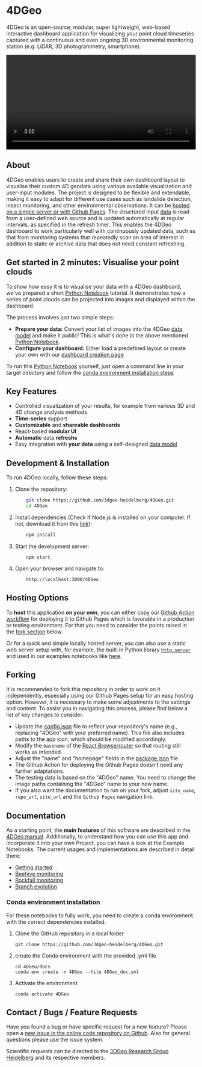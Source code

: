 # 4DGeo

4DGeo is an open-source, modular, super lightweight, web-based interactive dashboard application for visualizing your point cloud timeseries captured with a continuous and even ongoing 3D environmental monitoring station (e.g. LiDAR, 3D photogrammetry, smartphone). 

<video width="100%" controls>
  <source src="img/4DGeoTrailer.mp4" type="video/mp4">
</video>

## About

4DGeo enables users to create and share their own dashboard layout to visualise their custom 4D geodata using various available visualization and user-input modules. The project is designed to be flexible and extendable, making it easy to adapt for different use cases such as landslide detection, insect monitoring, and other environmental observations. It can be [hosted on a simple server or with Github Pages](#hosting-options). The structured input [data](Application.md#21-data-model) is read from a user-defined web  source and is updated automatically at regular intervals, as specified in the refresh timer. This enables the 4DGeo dashboard to work particularly well with continuously updated data, such as that from monitoring systems that repeatedly scan an area of interest in addition to static or archive data that does not need constant refreshing.

## Get started in 2 minutes: Visualise your point clouds

To show how easy it is to visualise your data with a 4DGeo dashboard, we've prepared a short [Python Notebook](getting_started.ipynb) tutorial. It demonstrates how a series of point clouds can be projected into images and displayed within the dashboard.

The process involves just two simple steps:

- **Prepare your data:** Convert your list of images into the 4DGeo [data model](Application.md#21-data-model) and make it public! This is what's done in the above mentioned [Python Notebook](getting_started.ipynb).
- **Configure your dashboard:** Either load a predefined layout or create your own with our [dashboard creation page](Application.md#1-creation-page)


To run this [Python Notebook](getting_started.ipynb) yourself, just open a command line in your target directory and follow the [conda environment installation steps](#conda-environment-installation)

## Key Features

- Controlled visualization of your results, for example from various 3D and 4D change analysis methods
- **Time-series** support
- **Customizable** and **shareable dashboards**
- React-based **modular UI**
- **Automatic** data **refreshs**
- Easy integration with **your data** using a self-designed [data model](Application.md#21-data-model)


## Development & Installation

To run 4DGeo locally, follow these steps:

1. Clone the repository:

    ``` sh
        git clone https://github.com/3dgeo-heidelberg/4DGeo.git
        cd 4DGeo
    ```

2. Install dependencies (Check if Node.js is installed on your computer. If not, download it from this [link](https://nodejs.org/en/download)):

    ``` sh
        npm install
    ```

3. Start the development server:

    ```
        npm start
    ```

4. Open your browser and navigate to:

    ```
        http://localhost:3000/4DGeo
    ```

## Hosting Options

To **host** this application **on your own**, you can either copy our [Github Action workflow](https://github.com/3dgeo-heidelberg/4DGeo/blob/main/.github/workflows/react-deploy.yml) for deploying it to Github Pages which is favorable in a production or testing environment. For that you need to consider the points raised in the [fork section](#forking) below. 

Or for a quick and simple locally hosted server, you can also use a static web server setup with, for example, the built-in Python library [`http.server`](https://docs.python.org/3/library/http.server.html) and used in our examples notebooks like [here](rockfall_monitoring.ipynb#visualise-the-data-in-the-dashboard).

## Forking

It is recommended to fork this repository in order to work on it independently, especially using our Github Pages setup for an easy hosting option. However, it is necessary to make some adjustments to the settings and content. To assist you in navigating this process, please find below a list of key changes to consider.   

- Update the [config.json](https://github.com/3dgeo-heidelberg/4DGeo/blob/main/public/config.json) file to reflect your repository's name (e.g., replacing "4DGeo" with your preferred name). This file also includes paths to the app icon, which should be modified accordingly.
- Modify the ``basename`` of the [React Browserrouter](https://github.com/3dgeo-heidelberg/4DGeo/blob/main/src/index.js) so that routing still works as intended.
- Adjust the "name" and "homepage" fields in the [package.json](https://github.com/3dgeo-heidelberg/4DGeo/blob/main/package.json) file.
- The Github Action for deploying the Github Pages doesn't need any further adaptations.
- The testing data is based on the "4DGeo" name. You need to change the image paths containing the "4DGeo" name to your new name.
- If you also want the documentation to run on your fork, adjust ``site_name``, ``repo_url``, ``site_url`` and the ``Github Pages`` navigation link.

## Documentation

As a starting point, the **main features** of this software are described in the [4DGeo manual](Application.md). Additionally, to understand how you can use this app and incorporate it into your own Project, you can have a look at the Example Notebooks. The current usages and implementations are described in detail there:

- [Getting started](getting_started.ipynb)
- [Beehive monitoring](beehive.ipynb)
- [Rockfall monitoring](rockfall_monitoring.ipynb)
- [Branch evolution](branch_evolution.ipynb)

### Conda environment installation
For these notebooks to fully work, you need to create a conda environment with the correct dependencies installed.

1. Clone the GitHub repository in a local folder
    ```
    git clone https://github.com/3dgeo-heidelberg/4DGeo.git
    ```
2. create the Conda environment with the provided .yml file
    ```
    cd 4DGeo/docs
    conda env create -n 4DGeo --file 4DGeo_doc.yml
    ```
3. Activate the environment
    ```
    conda activate 4DGeo
    ```

## Contact / Bugs / Feature Requests

Have you found a bug or have specific request for a new feature? Please open a [new issue in the online code repository on Github](https://github.com/3dgeo-heidelberg/4DGeo/issues). Also for general questions please use the issue system.

Scientific requests can be directed to the [3DGeo Research Group Heidelberg](https://www.geog.uni-heidelberg.de/en/3dgeo) and its respective members.
